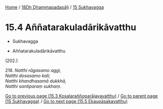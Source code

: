 
[Home](/) / [18Dh Dhammapadapāḷi](../../18Dh.md) / [15 Sukhavagga](../15.md)

# 15.4 Aññatarakuladārikāvatthu

* Sukhavagga

* Aññatarakuladārikāvatthu

(202.)

218\. _Natthi rāgasamo aggi,_  
_Natthi dosasamo kali;_  
_Natthi khandhasamā dukkhā,_  
_Natthi santiparaṃ sukhaṃ._  


[Go to previous page (15.3 Kosalaraññoparājayavatthu)](15.3.md) / [Go to parent page (15 Sukhavagga)](../15.md) / [Go to next page (15.5 Ekaupāsakavatthu)](15.5.md)


